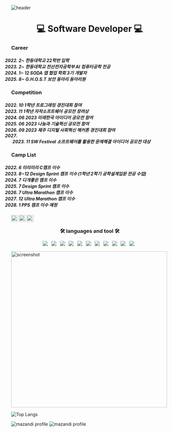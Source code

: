 ![header](https://capsule-render.vercel.app/api?type=wave&color=gradient&height=300&section=header&text=thisissolmi:>&fontSize=90)


<h1 align="center"> 💻 Software Developer 💻 </h1>


<h3 align="left">  Career  </h3>


<h5 align="left"> 
 
 2022. 2~ 한동대학교 22학번 입학 
 2023. 2~ 한동대학교 전산전자공학부 AI 컴퓨터공학 전공
 2023. 1~ 12 SODA 앱 협업 학회 3기 개발자
 2023. 8~ G.H.O.S.T 보안 동아리 동아리원 
  </h5>


<h3 align="left">   Competition  </h3>


<h5 align="left"> 

 2022. 10 1학년 프로그래밍 경진대회 참여
 2022. 11 1학년 자작소프트웨어 공모전 장려상 
 2023. 06 2023 미래한국 아이디어 공모전 참여
 2023. 06 2023 나눔과 기술혁신 공모전 참여 
 2023. 09 2023 제주 디지털 사회혁신 해커톤 경진대회 참여 
 2023. 2023. 11 SW Festival 소프트웨어를 활용한 문제해결 아이디어 공모전 대상 

 
  </h5>


<h3 align="left">   Camp List  </h3>


<h5 align="left"> 
 
2022. 6 미리미리 C캠프 이수
2022. 8~12 Design Sprint 캠프 이수  (1학년 2학기 공학설계입문 전공 수업)
2023. 7 디개좋은 캠프 이수
2023. 7 Design Sprint 캠프 이수 
2023. 7 Ultra Marathon 캠프 이수 
2023. 12 Ultra Marathon 캠프 이수
2024. 1 PPS 캠프 이수 예정 

  </h5>





<a href="https://www.youtube.com/channel/UC17rDYn5VhMNpK2guYTyepQ" target="_blank">
  <img align="left" alt="solmi's Youtube" width="22px" src="https://raw.githubusercontent.com/rahuldkjain/github-profile-readme-generator/master/src/images/icons/Social/youtube.svg" />
</a>

<a href="https://www.linkedin.com/in/thisisolmi/" target="_blank">
  <img align="left" alt="solmi's Linkedin" width="22px" src="https://raw.githubusercontent.com/hussainweb/hussainweb/main/icons/linkedin.png" />
</a>

<a href="https://www.instagram.com/dev_solmi/" target="_blank">
  <img align="left" alt="solmi's Instagram" width="22px" src="https://raw.githubusercontent.com/hussainweb/hussainweb/main/icons/instagram.png" />
</a>


  
<br/>



<h3 align="center"><b>🛠 languages and tool 🛠</b></h3>
<p align="center">
  <img src="https://img.shields.io/badge/Swift-E34F26?style=flat-square&logo=Swift&logoColor=white"/></a> &nbsp
<img src="https://img.shields.io/badge/HTML5-E34F26?style=flat-square&logo=HTML5&logoColor=white"/></a> &nbsp
<img src="https://img.shields.io/badge/JavaScript-F7DF1E?style=flat-square&logo=JavaScript&logoColor=white"/></a> &nbsp
<img src="https://img.shields.io/badge/Node.js-339933?style=flat-square&logo=Node.js&logoColor=white"/></a> &nbsp
<img src="https://img.shields.io/badge/React-61DAFB?style=flat&logo=React&logoColor=white"/></a> &nbsp
 <img src="https://img.shields.io/badge/Dart-0175C2?style=flat&logo=Dart&logoColor=white"/></a> &nbsp
     <img src="https://img.shields.io/badge/Flutter-02569B?style=flat&logo=Flutter&logoColor=white"/></a> &nbsp
      <img src="https://img.shields.io/badge/C++-00599C?style=flat&logo=C++&logoColor=white"/></a> &nbsp
        <img src="https://img.shields.io/badge/C-A8B9CC?style=flat&logo=C&logoColor=white"/></a> &nbsp
        <img src="https://img.shields.io/badge/CSS3-1572B6?style=flat-square&logo=CSS3&logoColor=white"/></a> &nbsp
        <img src="https://img.shields.io/badge/Python-3776AB?style=flat-square&logo=Python&logoColor=white"/></a> &nbsp
          
        


   
  
</p>


<a href="http://lovera.maxam.now.sh/">
    <img src="https://user-images.githubusercontent.com/25841814/79395484-5081ae80-7fac-11ea-9e27-ac91472e31dd.png" alt="screenshot" width="500">
  </a>



![Top Langs](https://github-readme-stats.vercel.app/api/top-langs/?username=thisissolmi&layout=compact&theme=tokyonight)





![mazandi profile](http://mazandi.herokuapp.com/api?handle=oksk6685)
![mazandi profile](http://mazandi.herokuapp.com/api/random?tier=platinum&theme=warm)
